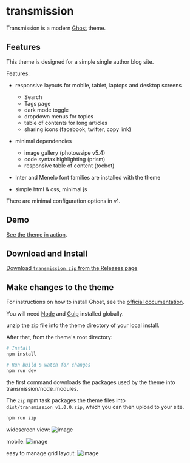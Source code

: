 # transmission
Transmission is a modern [Ghost](https://ghost.org/) theme.

## Features
This theme is designed for a simple single author blog site.  

Features:

- responsive layouts for mobile, tablet, laptops and desktop screens
    - Search
    - Tags page
    - dark mode toggle
    - dropdown menus for topics
    - table of contents for long articles
    - sharing icons (facebook, twitter, copy link)

- minimal dependencies
    - image gallery (photowsipe v5.4)
    - code syntax highlighting (prism)
    - responsive table of content (tocbot)
- Inter and Menelo font families are installed with the theme
- simple html & css, minimal js

There are minimal configuration options in v1.

## Demo

[See the theme in action](https://smallworkshop.co.uk).

## Download and Install

[Download `transmission.zip` from the Releases page](https://github.com/nickabs/transmission/releases)

## Make changes to the theme

For instructions on how to install Ghost, see the [official documentation](https://ghost.org/help/).

You will need [Node](https://nodejs.org/) and [Gulp](https://gulpjs.com) installed globally. 

unzip the zip file into the theme directory of your local install.

After that, from the theme's root directory:
```bash
# Install
npm install

# Run build & watch for changes
npm run dev
```
the first command downloads the packages used by the theme into transmission/node_modules.  

The `zip` npm task packages the theme files into `dist/transmission_v1.0.0.zip`, which you can then upload to your site.

```bash
npm run zip
```


widescreen view:
![image](https://github.com/nickabs/transmission/assets/4947488/c33b984c-4663-4eee-9d4d-d9335104b8b1)

mobile:
![image](https://github.com/nickabs/transmission/assets/4947488/0c1061ee-47e2-47ed-aded-222697d08233)

easy to manage grid layout:
![image](https://github.com/nickabs/transmission/assets/4947488/7f59ef4c-023e-45dc-aadf-8ee9e7a687b7)


